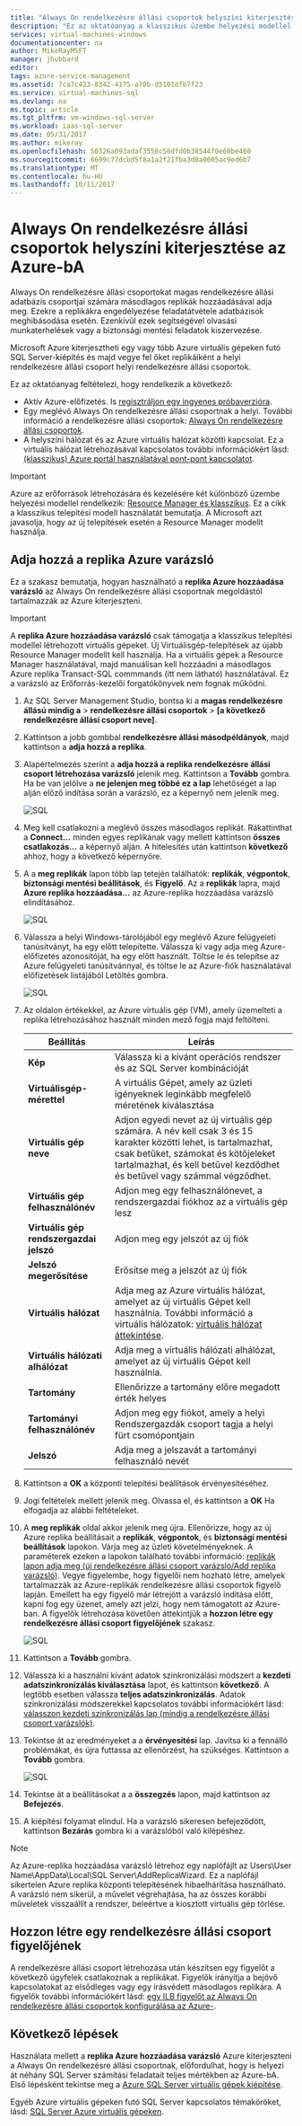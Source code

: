 ```yaml
---
title: "Always On rendelkezésre állási csoportok helyszíni kiterjesztése az Azure-bA |} Microsoft Docs"
description: "Ez az oktatóanyag a klasszikus üzembe helyezési modellel létrehozott erőforrást használ, és az SQL Server Management Studio (SSMS) a replika hozzáadása varázsló használata egy Always On rendelkezésre állási csoportnak replika hozzáadása az Azure-ban."
services: virtual-machines-windows
documentationcenter: na
author: MikeRayMSFT
manager: jhubbard
editor: 
tags: azure-service-management
ms.assetid: 7ca7c423-8342-4175-a70b-d5101dfb7f23
ms.service: virtual-machines-sql
ms.devlang: na
ms.topic: article
ms.tgt_pltfrm: vm-windows-sql-server
ms.workload: iaas-sql-server
ms.date: 05/31/2017
ms.author: mikeray
ms.openlocfilehash: 50326a093adaf3558c56dfd0b38544f0e60be460
ms.sourcegitcommit: 6699c77dcbd5f8a1a2f21fba3d0a0005ac9ed6b7
ms.translationtype: MT
ms.contentlocale: hu-HU
ms.lasthandoff: 10/11/2017
---
```

# <a name="extend-on-premises-always-on-availability-groups-to-azure"></a>Always On rendelkezésre állási csoportok helyszíni kiterjesztése az Azure-bA
Always On rendelkezésre állási csoportokat magas rendelkezésre állási adatbázis csoportjai számára másodlagos replikák hozzáadásával adja meg. Ezekre a replikákra engedélyezése feladatátvétele adatbázisok meghibásodása esetén. Ezenkívül ezek segítségével olvasási munkaterhelések vagy a biztonsági mentési feladatok kiszervezése.

Microsoft Azure kiterjesztheti egy vagy több Azure virtuális gépeken futó SQL Server-kiépítés és majd vegye fel őket replikáiként a helyi rendelkezésre állási csoport helyi rendelkezésre állási csoportok.

Ez az oktatóanyag feltételezi, hogy rendelkezik a következő:

* Aktív Azure-előfizetés. Is [regisztráljon egy ingyenes próbaverzióra](https://azure.microsoft.com/pricing/free-trial/).
* Egy meglévő Always On rendelkezésre állási csoportnak a helyi. További információ a rendelkezésre állási csoportok: [Always On rendelkezésre állási csoportok](https://msdn.microsoft.com/library/hh510230.aspx).
* A helyszíni hálózat és az Azure virtuális hálózat közötti kapcsolat. Ez a virtuális hálózat létrehozásával kapcsolatos további információkért lásd: [(klasszikus) Azure portál használatával pont-pont kapcsolatot](../../../vpn-gateway/vpn-gateway-howto-site-to-site-classic-portal.md).

> [!IMPORTANT] 
> Azure az erőforrások létrehozására és kezelésére két különböző üzembe helyezési modellel rendelkezik: [Resource Manager és klasszikus](../../../azure-resource-manager/resource-manager-deployment-model.md). Ez a cikk a klasszikus telepítési modell használatát bemutatja. A Microsoft azt javasolja, hogy az új telepítések esetén a Resource Manager modellt használja.

## <a name="add-azure-replica-wizard"></a>Adja hozzá a replika Azure varázsló
Ez a szakasz bemutatja, hogyan használható a **replika Azure hozzáadása varázsló** az Always On rendelkezésre állási csoportnak megoldástól tartalmazzák az Azure kiterjeszteni.

> [!IMPORTANT]
> A **replika Azure hozzáadása varázsló** csak támogatja a klasszikus telepítési modellel létrehozott virtuális gépeket. Új Virtuálisgép-telepítések az újabb Resource Manager modellt kell használja. Ha a virtuális gépek a Resource Manager használatával, majd manuálisan kell hozzáadni a másodlagos Azure replika Transact-SQL commmands (itt nem látható) használatával. Ez a varázsló az Erőforrás-kezelői forgatókönyvek nem fognak működni.

1. Az SQL Server Management Studio, bontsa ki a **magas rendelkezésre állású mindig a** > **rendelkezésre állási csoportok** > **[a következő rendelkezésre állási csoport neve]**.
2. Kattintson a jobb gombbal **rendelkezésre állási másodpéldányok**, majd kattintson a **adja hozzá a replika**.
3. Alapértelmezés szerint a **adja hozzá a replika rendelkezésre állási csoport létrehozása varázsló** jelenik meg. Kattintson a **Tovább** gombra.  Ha be van jelölve a **ne jelenjen meg többé ez a lap** lehetőséget a lap alján előző indítása során a varázsló, ez a képernyő nem jelenik meg.
   
    ![SQL](./media/virtual-machines-windows-classic-sql-onprem-availability/IC742861.png)
4. Meg kell csatlakozni a meglévő összes másodlagos replikát. Rákattinthat a **Connect...** minden egyes replikának vagy mellett kattintson **összes csatlakozás...** a képernyő alján. A hitelesítés után kattintson **következő** ahhoz, hogy a következő képernyőre.
5. A a **meg replikák** lapon több lap tetején találhatók: **replikák**, **végpontok**, **biztonsági mentési beállítások**, és  **Figyelő**. Az a **replikák** lapra, majd **Azure replika hozzáadása...** az Azure-replika hozzáadása varázsló elindításához.
   
    ![SQL](./media/virtual-machines-windows-classic-sql-onprem-availability/IC742863.png)
6. Válassza a helyi Windows-tárolójából egy meglévő Azure felügyeleti tanúsítványt, ha egy előtt telepítette. Válassza ki vagy adja meg Azure-előfizetés azonosítóját, ha egy előtt használt. Töltse le és telepítse az Azure felügyeleti tanúsítvánnyal, és töltse le az Azure-fiók használatával előfizetések listájából Letöltés gombra.
   
    ![SQL](./media/virtual-machines-windows-classic-sql-onprem-availability/IC742864.png)
7. Az oldalon értékekkel, az Azure virtuális gép (VM), amely üzemelteti a replika létrehozásához használt minden mező fogja majd feltölteni.
   
   | Beállítás | Leírás |
   | --- | --- |
   | **Kép** |Válassza ki a kívánt operációs rendszer és az SQL Server kombinációját |
   | **Virtuálisgép-mérettel** |A virtuális Gépet, amely az üzleti igényeknek leginkább megfelelő méretének kiválasztása |
   | **Virtuális gép neve** |Adjon egyedi nevet az új virtuális gép számára. A név kell csak 3 és 15 karakter közötti lehet, is tartalmazhat, csak betűket, számokat és kötőjeleket tartalmazhat, és kell betűvel kezdődhet és betűvel vagy számmal végződhet. |
   | **Virtuális gép felhasználónév** |Adjon meg egy felhasználónevet, a rendszergazdai fiókhoz az a virtuális gép lesz |
   | **Virtuális gép rendszergazdai jelszó** |Adjon meg egy jelszót az új fiók |
   | **Jelszó megerősítése** |Erősítse meg a jelszót az új fiók |
   | **Virtuális hálózat** |Adja meg az Azure virtuális hálózat, amelyet az új virtuális Gépet kell használnia. További információ a virtuális hálózatok: [virtuális hálózat áttekintése](../../../virtual-network/virtual-networks-overview.md). |
   | **Virtuális hálózati alhálózat** |Adja meg a virtuális hálózati alhálózat, amelyet az új virtuális Gépet kell használnia. |
   | **Tartomány** |Ellenőrizze a tartomány előre megadott érték helyes |
   | **Tartományi felhasználónév** |Adjon meg egy fiókot, amely a helyi Rendszergazdák csoport tagja a helyi fürt csomópontjain |
   | **Jelszó** |Adja meg a jelszavát a tartományi felhasználó nevét |
8. Kattintson a **OK** a központi telepítési beállítások érvényesítéséhez.
9. Jogi feltételek mellett jelenik meg. Olvassa el, és kattintson a **OK** Ha elfogadja az alábbi feltételeket.
10. A **meg replikák** oldal akkor jelenik meg újra. Ellenőrizze, hogy az új Azure replika beállításait a **replikák**, **végpontok**, és **biztonsági mentési beállítások** lapokon. Várja meg az üzleti követelményeknek.  A paraméterek ezeken a lapokon található további információ: [replikák lapon adja meg (új rendelkezésre állási csoport varázsló/Add replika varázsló)](https://msdn.microsoft.com/library/hh213088.aspx). Vegye figyelembe, hogy figyelői nem hozható létre, amelyek tartalmazzák az Azure-replikák rendelkezésre állási csoportok figyelő lapján. Emellett ha egy figyelő már létrejött a varázsló indítása előtt, kapni fog egy üzenet, amely azt jelzi, hogy nem támogatott az Azure-ban. A figyelők létrehozása követően áttekintjük a **hozzon létre egy rendelkezésre állási csoport figyelőjének** szakasz.
    
     ![SQL](./media/virtual-machines-windows-classic-sql-onprem-availability/IC742865.png)
11. Kattintson a **Tovább** gombra.
12. Válassza ki a használni kívánt adatok szinkronizálási módszert a **kezdeti adatszinkronizálás kiválasztása** lapot, és kattintson **következő**. A legtöbb esetben válassza **teljes adatszinkronizálás**. Adatok szinkronizálási módszerekkel kapcsolatos további információkért lásd: [válasszon kezdeti szinkronizálás lap (mindig a rendelkezésre állási csoport varázslók)](https://msdn.microsoft.com/library/hh231021.aspx).
13. Tekintse át az eredményeket a a **érvényesítési** lap. Javítsa ki a fennálló problémákat, és újra futtassa az ellenőrzést, ha szükséges. Kattintson a **Tovább** gombra.
    
     ![SQL](./media/virtual-machines-windows-classic-sql-onprem-availability/IC742866.png)
14. Tekintse át a beállításokat a a **összegzés** lapon, majd kattintson az **Befejezés**.
15. A kiépítési folyamat elindul. Ha a varázsló sikeresen befejeződött, kattintson **Bezárás** gombra ki a varázslóból való kilépéshez.

> [!NOTE]
> Az Azure-replika hozzáadása varázsló létrehoz egy naplófájlt az Users\User Name\AppData\Local\SQL Server\AddReplicaWizard. Ez a naplófájl sikertelen Azure replika központi telepítésének hibaelhárítása használható. A varázsló nem sikerül, a művelet végrehajtása, ha az összes korábbi műveletek visszaállít a rendszer, beleértve a kiosztott virtuális gép törlése.
> 
> 

## <a name="create-an-availability-group-listener"></a>Hozzon létre egy rendelkezésre állási csoport figyelőjének
A rendelkezésre állási csoport létrehozása után készítsen egy figyelőt a következő ügyfelek csatlakoznak a replikákat. Figyelők irányítja a bejövő kapcsolatokat az elsődleges vagy egy írásvédett másodlagos replikára. A figyelők további információkért lásd: [egy ILB figyelőt az Always On rendelkezésre állási csoportok konfigurálása az Azure-](../classic/ps-sql-int-listener.md).

## <a name="next-steps"></a>Következő lépések
Használata mellett a **replika Azure hozzáadása varázsló** Azure kiterjeszteni a Always On rendelkezésre állási csoportnak, előfordulhat, hogy is helyezi át néhány SQL Server számítási feladatait teljes mértékben az Azure-bA. Első lépésként tekintse meg a [Azure SQL Server virtuális gépek kiépítése](../sql/virtual-machines-windows-portal-sql-server-provision.md).

Egyéb Azure virtuális gépeken futó SQL Server kapcsolatos témaköröket, lásd: [SQL Server Azure virtuális gépeken](../sql/virtual-machines-windows-sql-server-iaas-overview.md).

